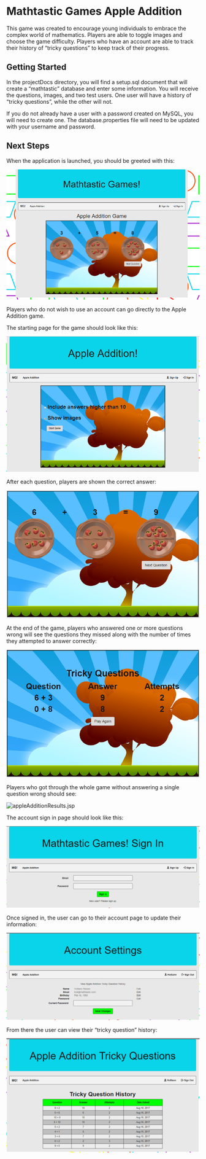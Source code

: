 # Mathtastic Games Apple Addition

This game was created to encourage young individuals to embrace the complex world of mathematics.  Players are able to toggle images and choose the game difficulty.  Players who have an account are able to track their history of “tricky questions” to keep track of their progress.

## Getting Started

In the projectDocs directory, you will find a setup.sql document that will create a “mathtastic” database and enter some information.  You will receive the questions, images, and two test users.  One user will have a history of “tricky questions”, while the other will not.

If you do not already have a user with a password created on MySQL, you will need to create one.
The database.properties file will need to be updated with your username and password.

## Next Steps

When the application is launched, you should be greeted with this:

![index.jsp](/projectDocs/screenshots/index.png)

Players who do not wish to use an account can go directly to the Apple Addition game.

The starting page for the game should look like this: 

![appleAddition.jsp](/projectDocs/screenshots/appleAddition.png)

After each question, players are shown the correct answer:

![appleAdditionAnswer.jsp](/projectDocs/screenshots/appleAdditionAnswer.png)

At the end of the game, players who answered one or more questions wrong will see the questions they missed along with the number of times they attempted to answer correctly:

![appleAdditionResults.jsp](/projectDocs/screenshots/resultsTrickyQuestions.png)

Players who got through the whole game without answering a single question wrong should see:

![appleAdditionResults.jsp](/projectDocs/screenshits/resultsNoTrickyQuestions.png)

The account sign in page should look like this:

![signIn.jsp](/projectDocs/screenshots/signIn.png)

Once signed in, the user can go to their account page to update their information:

![myAccount.jsp](/projectDocs/screenshots/myAccount.png)

From there the user can view their “tricky question” history:

![trickyQuestions.jsp](/projectDocs/screenshots/trickyQuestions.png)
